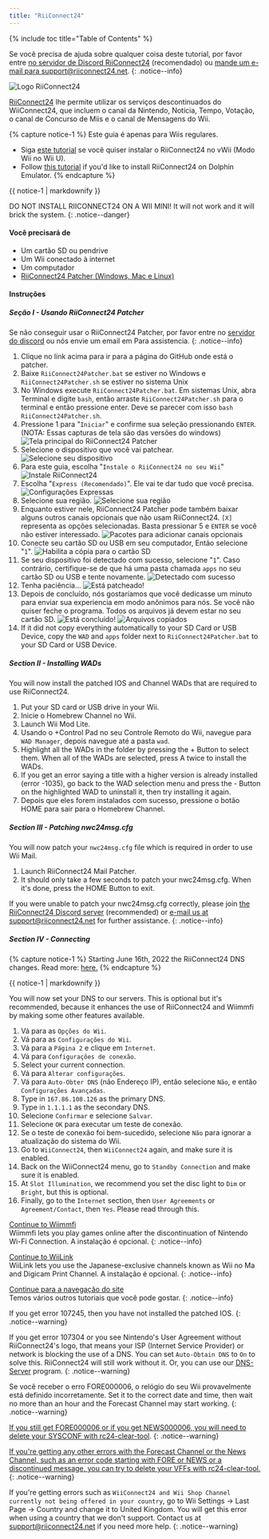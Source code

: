 ```yaml
---
title: "RiiConnect24"
---
```


{% include toc title="Table of Contents" %}

Se você precisa de ajuda sobre qualquer coisa deste tutorial, por favor entre [no servidor de Discord RiiConnect24](https://discord.gg/rc24) (recomendado) ou [mande um e-mail para support@riiconnect24.net](mailto:support@riiconnect24.net).
{: .notice--info}

![Logo RiiConnect24](/images/WiiRC24Logo.jpg)

[RiiConnect24](https://rc24.xyz/) lhe permite utilizar os serviços descontinuados do WiiConnect24, que incluem o canal da Nintendo, Notícia, Tempo, Votação, o canal de Concurso de Miis e o canal de Mensagens do Wii.

{% capture notice-1 %}
Este guia é apenas para Wiis regulares.

- Siga [este tutorial](riiconnect24-vwii) se você quiser instalar o RiiConnect24 no vWii (Modo Wii no Wii U).
- Follow [this tutorial](riiconnect24-dolphin) if you'd like to install RiiConnect24 on Dolphin Emulator.
{% endcapture %}

<div class="notice--warning">{{ notice-1 | markdownify }}</div>

DO NOT INSTALL RIICONNECT24 ON A WII MINI! It will not work and it will brick the system.
{: .notice--danger}

#### Você precisará de

* Um cartão SD ou pendrive
* Um Wii conectado à internet
* Um computador
* [RiiConnect24 Patcher (Windows, Mac e Linux)](https://github.com/RiiConnect24/RiiConnect24-Patcher/releases)

#### Instruções

##### Seção I - Usando RiiConnect24 Patcher

Se não conseguir usar o RiiConnect24 Patcher, por favor entre no [ servidor do discord](https://discord.gg/rc24) ou nós envie um email em[](mailto:support@riiconnect24.net) Para assistencia.
{: .notice--info}

1. Clique no link acima para ir para a página do GitHub onde está o patcher.
2. Baixe `RiiConnect24Patcher.bat` se estiver no Windows e `RiiConnect24Patcher.sh` se estiver no sistema Unix
3. No Windows execute `RiiConnect24Patcher.bat`. Em sistemas Unix, abra Terminal e digite `bash`, então arraste `RiiConnect24Patcher.sh` para o terminal e então pressione enter. Deve se parecer com isso `bash RiiConnect24Patcher.sh`.
4. Pressione 1 para "`Iniciar`" e confirme sua seleção pressionando `ENTER`. (NOTA: Essas capturas de tela são das versões do windows) ![Tela principal do RiiConnect24 Patcher](/images/RC24_Patcher/1.JPG)
5. Selecione o dispositivo que você vai patchear. ![Selecione seu dispositivo](/images/RC24_Patcher/2.JPG)
6. Para este guia, escolha "`Instale o RiiConnect24 no seu Wii`" ![Instale RiiConnect24](/images/RC24_Patcher/3.JPG)
7. Escolha "`Express (Recomendado)`". Ele vai te dar tudo que você precisa. ![Configurações Expressas](/images/RC24_Patcher/4.JPG)
8. Selecione sua região. ![Selecione sua região](/images/RC24_Patcher/5.JPG)
9. Enquanto estiver nele, RiiConnect24 Patcher pode também baixar alguns outros canais opcionais que não usam RiiConnect24. `[X]` representa as opções selecionadas. Basta pressionar 5 e `ENTER` se você não estiver interessado. ![Pacotes para adicionar canais opcionais](/images/RC24_Patcher/6.JPG)
10. Conecte seu cartão SD ou USB em seu computador, Então selecione "`1`". ![Habilita a cópia para o cartão SD](/images/RC24_Patcher/7.JPG)
11. Se seu dispositivo foi detectado com sucesso, selecione "`1`". Caso contrário, certifique-se de que há uma pasta chamada `apps` no seu cartão SD ou USB e tente novamente. ![Detectado com sucesso](/images/RC24_Patcher/8.JPG)
12. Tenha paciência... ![Está patcheado!](/images/RC24_Patcher/9.JPG)
13. Depois de concluído, nós gostaríamos que você dedicasse um minuto para enviar sua experiencia em modo anônimos para nós.  Se você não quiser feche o programa. Todos os arquivos já devem estar no seu cartão SD. ![Está concluido!](/images/RC24_Patcher/10.JPG) ![Arquivos copiados](/images/RC24_Patcher/11.PNG)
14. If it did not copy everything automatically to your SD Card or USB Device, copy the `WAD` and `apps` folder next to `RiiConnect24Patcher.bat` to your SD Card or USB Device.

##### Section II - Installing WADs

You will now install the patched IOS and Channel WADs that are required to use RiiConnect24.

1. Put your SD card or USB drive in your Wii.
2. Inicie o Homebrew Channel no Wii.
3. Launch Wii Mod Lite.
4. Usando o +Control Pad no seu Controle Remoto do Wii, navegue para `WAD Manager`, depois navegue até a pasta `wad`.
5. Highlight all the WADs in the folder by pressing the + Button to select them. When all of the WADs are selected, press A twice to install the WADs.
6. If you get an error saying a title with a higher version is already installed (error -1035), go back to the WAD selection menu and press the - Button on the highlighted WAD to uninstall it, then try installing it again.
7. Depois que eles forem instalados com sucesso, pressione o botão HOME para sair para o Homebrew Channel.

##### Section III - Patching nwc24msg.cfg

You will now patch your `nwc24msg.cfg` file which is required in order to use Wii Mail.

1. Launch RiiConnect24 Mail Patcher.
2. It should only take a few seconds to patch your nwc24msg.cfg. When it's done, press the HOME Button to exit.

If you were unable to patch your nwc24msg.cfg correctly, please join [the RiiConnect24 Discord server](https://discord.gg/rc24) (recommended) or [e-mail us at support@riiconnect24.net](mailto:support@riiconnect24.net) for further assistance.
{: .notice--info}

##### Section IV - Connecting

{% capture notice-1 %}
Starting June 16th, 2022 the RiiConnect24 DNS changes. Read more: [here.](riiconnect24-dns-update)
{% endcapture %}

<div class="notice--warning">{{ notice-1 | markdownify }}</div>

You will now set your DNS to our servers. This is optional but it's recommended, because it enhances the use of RiiConnect24 and Wiimmfi by making some other features available.

1. Vá para as `Opções do Wii`.
2. Vá para as `Configurações do Wii`.
3. Vá para a `Página 2` e clique em `Internet`.
4. Vá para `Configurações de conexão`.
5. Select your current connection.
6. Vá para `Alterar configurações`.
7. Vá para `Auto-Obter DNS` (não Endereço IP), então selecione `Não`, e então `Configurações Avançadas`.
8. Type in `167.86.108.126` as the primary DNS.
9. Type in `1.1.1.1` as the secondary DNS.
10. Selecione `Confirmar` e selecione `Salvar`.
11. Selecione `OK` para executar um teste de conexão.
12. Se o teste de conexão foi bem-sucedido, selecione `Não` para ignorar a atualização do sistema do Wii.
13. Go to `WiiConnect24`, then `WiiConnect24` again, and make sure it is enabled.
14. Back on the WiiConnect24 menu, go to `Standby Connection` and make sure it is enabled.
15. At `Slot Illumination`, we recommend you set the disc light to `Dim` or `Bright`, but this is optional.
16. Finally, go to the `Internet` section, then `User Agreements` or `Agreement/Contact`, then `Yes`. Please read through this.

[Continue to Wiimmfi](wiimmfi)<br> Wiimmfi lets you play games online after the discontinuation of Nintendo Wi-Fi Connection. A instalação é opcional.
{: .notice--info}

[Continue to WiiLink](wiilink)<br> WiiLink lets you use the Japanese-exclusive channels known as Wii no Ma and Digicam Print Channel. A instalação é opcional.
{: .notice--info}

[Continue para a navegação do site](site-navigation)<br> Temos vários outros tutoriais que você pode gostar.
{: .notice--info}

If you get error 107245, then you have not installed the patched IOS.
{: .notice--warning}

If you get error 107304 or you see Nintendo's User Agreement without RiiConnect24's logo, that means your ISP (Internet Service Provider) or network is blocking the use of a DNS. You can set `Auto-Obtain DNS` to `On` to solve this. RiiConnect24 will still work without it. Or, you can use our [DNS-Server](https://github.com/RiiConnect24/DNS-Server/releases/latest) program.
{: .notice--warning}

Se você receber o erro FORE000006, o relógio do seu Wii provavelmente está definido incorretamente. Set it to the correct date and time, then wait no more than an hour and the Forecast Channel may start working.
{: .notice--warning}

[If you still get FORE000006 or if you get NEWS000006, you will need to delete your SYSCONF with rc24-clear-tool](https://github.com/RiiConnect24/rc24-clear-tool/releases/latest).
{: .notice--warning}

[If you're getting any other errors with the Forecast Channel or the News Channel, such as an error code starting with FORE or NEWS or a discontinued message, you can try to delete your VFFs with rc24-clear-tool.](deleting-vffs)
{: .notice--warning}

If you're getting errors such as `WiiConnect24 and Wii Shop Channel currently not being offered in your country`, go to Wii Settings -> Last Page -> Country and change it to United Kingdom. You will get this error when using a country that we don't support. Contact us at [support@riiconnect24.net](mailto:support@riiconnect24.net) if you need more help.
{: .notice--warning}